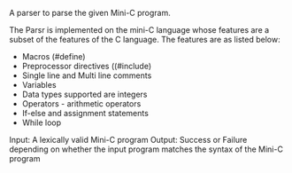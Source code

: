 A parser to parse the given Mini-C program.

The Parsr is implemented on the mini-C language whose features are a subset of the features of the C language. The features are as listed below:
- Macros (#define)
- Preprocessor directives ((#include)
- Single line and Multi line comments
- Variables
- Data types supported are integers
- Operators - arithmetic operators
- If-else and assignment statements
- While loop

Input: A lexically valid Mini-C program
Output: Success or Failure depending on whether the input program matches the syntax of the Mini-C program
